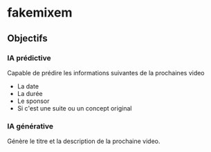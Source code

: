 # fakemixem

## Objectifs

### IA prédictive
Capable de prédire les informations suivantes de la prochaines video
- La date
- La durée
- Le sponsor
- Si c'est une suite ou un concept original


### IA générative
Génère le titre et la description de la prochaine video.